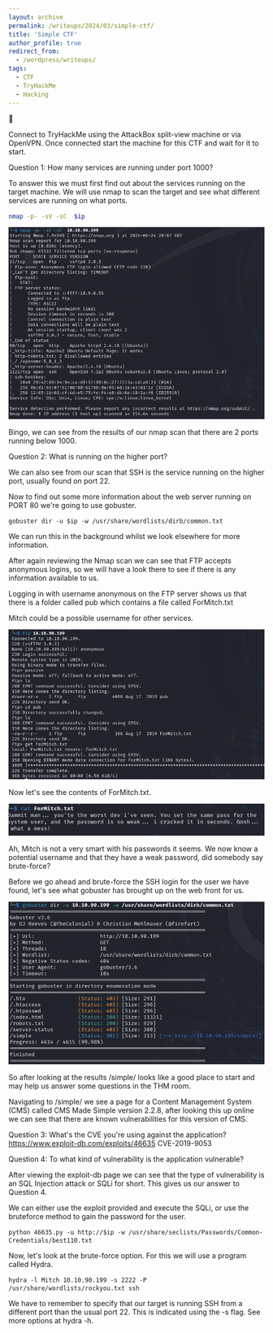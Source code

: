 ```yaml
---
layout: archive
permalink: /writeups/2024/03/simple-ctf/
title: 'Simple CTF'
author_profile: true
redirect_from:
  - /wordpress/writeups/
tags:
  - CTF
  - TryHackMe
  - Hacking
---
```


🚩

Connect to TryHackMe using the AttackBox split-view machine or via OpenVPN. Once connected start the machine for this CTF and
wait for it to start.

Question 1: How many services are running under port 1000?

To answer this we must first find out about the services running on the target machine. We will use nmap to scan the target and see what different services are running on what ports.

```bash
nmap -p- -sV -sC  $ip
```

![](/images/simple-ctf1.png)

Bingo, we can see from the results of our nmap scan that there are 2 ports running below 1000.

Question 2: What is running on the higher port?

We can also see from our scan that SSH is the service running on the higher port, usually found on port 22.

Now to find out some more information about the web server running on PORT 80 we're going to use gobuster.

```
gobuster dir -u $ip -w /usr/share/wordlists/dirb/common.txt
```

We can run this in the background whilst we look elsewhere for more information.

After again reviewing the Nmap scan we can see that FTP accepts anonymous logins, so we will have a look there to see if there
is any information available to us.

Logging in with username anonymous on the FTP server shows us that there is a folder called pub which contains a file called ForMitch.txt

Mitch could be a possible username for other services.

![](/images/simple-ctf2.png)

Now let's see the contents of ForMitch.txt.

![](/images/simple-ctf3.png)

Ah, Mitch is not a very smart with his passwords it seems. We now know a potential username and that they have a weak password,
did somebody say brute-force?

Before we go ahead and brute-force the SSH login for the user we have found, let's see what gobuster has brought up on the web front for us.

![](/images/simple-ctf4.png)

So after looking at the results /simple/ looks like a good place to start and may help us answer some questions in the THM room.

Navigating to /simple/ we see a page for a Content Management System (CMS) called CMS Made Simple version 2.2.8, after looking this up online we can see that there are known vulnerabilities for this version of CMS.

Question 3: What's the CVE you're using against the application?
https://www.exploit-db.com/exploits/46635
CVE-2019-9053

Question 4: To what kind of vulnerability is the application vulnerable?

After viewing the exploit-db page we can see that the type of vulnerability is an SQL Injection attack or SQLi for short. This gives us our answer to Question 4.

We can either use the exploit provided and execute the SQLi, or use the bruteforce method to gain the password for the user.

```
python 46635.py -u http://$ip -w /usr/share/seclists/Passwords/Common-Credentials/best110.txt
```

Now, let's look at the brute-force option. For this we will use a program called Hydra.

```
hydra -l Mitch 10.10.90.199 -s 2222 -P /usr/share/wordlists/rockyou.txt ssh
```

We have to remember to specify that our target is running SSH from a different port than the usual port 22. This is indicated using the -s flag. See more options at hydra -h.
